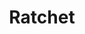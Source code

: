 ---
git: https://github.com/twbs/ratchet
logohandle: goratchet
sort: ratchet
title: Ratchet
twitter: https://x.com/goratchet
website: http://goratchet.com/
---